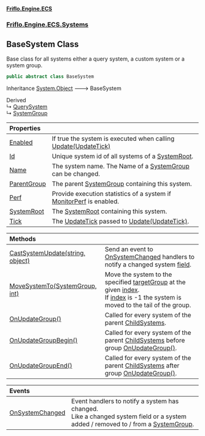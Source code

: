 #### [Friflo.Engine.ECS](index.md 'index')
### [Friflo.Engine.ECS.Systems](Friflo.Engine.ECS.Systems.md 'Friflo.Engine.ECS.Systems')

## BaseSystem Class

Base class for all systems either a query system, a custom system or a system group.

```csharp
public abstract class BaseSystem
```

Inheritance [System.Object](https://docs.microsoft.com/en-us/dotnet/api/System.Object 'System.Object') &#129106; BaseSystem

Derived  
&#8627; [QuerySystem](QuerySystem.md 'Friflo.Engine.ECS.Systems.QuerySystem')  
&#8627; [SystemGroup](SystemGroup.md 'Friflo.Engine.ECS.Systems.SystemGroup')

| Properties | |
| :--- | :--- |
| [Enabled](BaseSystem.Enabled.md 'Friflo.Engine.ECS.Systems.BaseSystem.Enabled') | If true the system is executed when calling [Update(UpdateTick)](SystemGroup.Update(UpdateTick).md 'Friflo.Engine.ECS.Systems.SystemGroup.Update(Friflo.Engine.ECS.UpdateTick)') |
| [Id](BaseSystem.Id.md 'Friflo.Engine.ECS.Systems.BaseSystem.Id') | Unique system id of all systems of a [SystemRoot](BaseSystem.SystemRoot.md 'Friflo.Engine.ECS.Systems.BaseSystem.SystemRoot'). |
| [Name](BaseSystem.Name.md 'Friflo.Engine.ECS.Systems.BaseSystem.Name') | The system name. The Name of a [SystemGroup](SystemGroup.md 'Friflo.Engine.ECS.Systems.SystemGroup') can be changed. |
| [ParentGroup](BaseSystem.ParentGroup.md 'Friflo.Engine.ECS.Systems.BaseSystem.ParentGroup') | The parent [SystemGroup](SystemGroup.md 'Friflo.Engine.ECS.Systems.SystemGroup') containing this system. |
| [Perf](BaseSystem.Perf.md 'Friflo.Engine.ECS.Systems.BaseSystem.Perf') | Provide execution statistics of a system if [MonitorPerf](SystemGroup.MonitorPerf.md 'Friflo.Engine.ECS.Systems.SystemGroup.MonitorPerf') is enabled. |
| [SystemRoot](BaseSystem.SystemRoot.md 'Friflo.Engine.ECS.Systems.BaseSystem.SystemRoot') | The [SystemRoot](BaseSystem.SystemRoot.md 'Friflo.Engine.ECS.Systems.BaseSystem.SystemRoot') containing this system. |
| [Tick](BaseSystem.Tick.md 'Friflo.Engine.ECS.Systems.BaseSystem.Tick') | The [UpdateTick](UpdateTick.md 'Friflo.Engine.ECS.UpdateTick') passed to [Update(UpdateTick)](SystemGroup.Update(UpdateTick).md 'Friflo.Engine.ECS.Systems.SystemGroup.Update(Friflo.Engine.ECS.UpdateTick)'). |

| Methods | |
| :--- | :--- |
| [CastSystemUpdate(string, object)](BaseSystem.CastSystemUpdate(string,object).md 'Friflo.Engine.ECS.Systems.BaseSystem.CastSystemUpdate(string, object)') | Send an event to [OnSystemChanged](BaseSystem.OnSystemChanged.md 'Friflo.Engine.ECS.Systems.BaseSystem.OnSystemChanged') handlers to notify a changed system [field](BaseSystem.CastSystemUpdate(string,object).md#Friflo.Engine.ECS.Systems.BaseSystem.CastSystemUpdate(string,object).field 'Friflo.Engine.ECS.Systems.BaseSystem.CastSystemUpdate(string, object).field'). |
| [MoveSystemTo(SystemGroup, int)](BaseSystem.MoveSystemTo(SystemGroup,int).md 'Friflo.Engine.ECS.Systems.BaseSystem.MoveSystemTo(Friflo.Engine.ECS.Systems.SystemGroup, int)') | Move the system to the specified [targetGroup](BaseSystem.MoveSystemTo(SystemGroup,int).md#Friflo.Engine.ECS.Systems.BaseSystem.MoveSystemTo(Friflo.Engine.ECS.Systems.SystemGroup,int).targetGroup 'Friflo.Engine.ECS.Systems.BaseSystem.MoveSystemTo(Friflo.Engine.ECS.Systems.SystemGroup, int).targetGroup') at the given [index](BaseSystem.MoveSystemTo(SystemGroup,int).md#Friflo.Engine.ECS.Systems.BaseSystem.MoveSystemTo(Friflo.Engine.ECS.Systems.SystemGroup,int).index 'Friflo.Engine.ECS.Systems.BaseSystem.MoveSystemTo(Friflo.Engine.ECS.Systems.SystemGroup, int).index').<br/> If [index](BaseSystem.MoveSystemTo(SystemGroup,int).md#Friflo.Engine.ECS.Systems.BaseSystem.MoveSystemTo(Friflo.Engine.ECS.Systems.SystemGroup,int).index 'Friflo.Engine.ECS.Systems.BaseSystem.MoveSystemTo(Friflo.Engine.ECS.Systems.SystemGroup, int).index') is -1 the system is moved to the tail of the group. |
| [OnUpdateGroup()](BaseSystem.OnUpdateGroup().md 'Friflo.Engine.ECS.Systems.BaseSystem.OnUpdateGroup()') | Called for every system of the parent [ChildSystems](SystemGroup.ChildSystems.md 'Friflo.Engine.ECS.Systems.SystemGroup.ChildSystems'). |
| [OnUpdateGroupBegin()](BaseSystem.OnUpdateGroupBegin().md 'Friflo.Engine.ECS.Systems.BaseSystem.OnUpdateGroupBegin()') | Called for every system of the parent [ChildSystems](SystemGroup.ChildSystems.md 'Friflo.Engine.ECS.Systems.SystemGroup.ChildSystems') before group [OnUpdateGroup()](SystemGroup.OnUpdateGroup().md 'Friflo.Engine.ECS.Systems.SystemGroup.OnUpdateGroup()'). |
| [OnUpdateGroupEnd()](BaseSystem.OnUpdateGroupEnd().md 'Friflo.Engine.ECS.Systems.BaseSystem.OnUpdateGroupEnd()') | Called for every system of the parent [ChildSystems](SystemGroup.ChildSystems.md 'Friflo.Engine.ECS.Systems.SystemGroup.ChildSystems') after group [OnUpdateGroup()](SystemGroup.OnUpdateGroup().md 'Friflo.Engine.ECS.Systems.SystemGroup.OnUpdateGroup()'). |

| Events | |
| :--- | :--- |
| [OnSystemChanged](BaseSystem.OnSystemChanged.md 'Friflo.Engine.ECS.Systems.BaseSystem.OnSystemChanged') | Event handlers to notify a system has changed.<br/> Like a changed system field or a system added / removed to / from a [SystemGroup](SystemGroup.md 'Friflo.Engine.ECS.Systems.SystemGroup'). |
